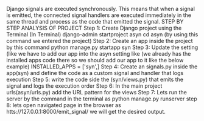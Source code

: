 Django signals are executed synchronously.
This means that when a signal is emitted, the connected signal handlers are executed immediately in the same thread and process as the code that emitted the signal.
STEP BY STEP ANALYSIS OF PROJECT
Step 1: Create Django project using the Terminal
         (In Terminal) django-admin startproject asyn
         cd asyn (by using this command we entered the project)
Step 2: Create an app inside the project by this command
         python manage.py startapp syn
Step 3: Update the setting (like we have to add our app into the asyn setting like
         (we already has the installed apps code there so we should add our app to it like the below example)
         INSTALLED_APPS = ['syn',]
Step 4: Create an signals.py inside the app(syn) and define the code as a custom signal and handler that logs execution
Step 5: write the code side the (syn/views.py) that emits the signal and logs the execution order
Step 6: In the main project urls(asyn/urls.py) add the URL pattern for the views
Step 7: Lets run the server by the command in the terminal as
        python manage.py runserver
step 8: lets open navigated page in the browser as htts://127.0.0.1:8000/emit_signal/
we will get the desired output.
